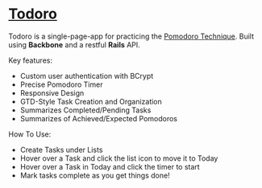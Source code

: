 # [Todoro](http://todoroapp.heroku.com)

Todoro is a single-page-app for practicing the [Pomodoro Technique](http://pomodorotechnique.com). Built using **Backbone** and a restful **Rails** API.

Key features:
* Custom user authentication with BCrypt
* Precise Pomodoro Timer
* Responsive Design
* GTD-Style Task Creation and Organization
* Summarizes Completed/Pending Tasks
* Summarizes of Achieved/Expected Pomodoros

How To Use:
* Create Tasks under Lists 
* Hover over a Task and click the list icon to move it to Today 
* Hover over a Task in Today and click the timer to start
* Mark tasks complete as you get things done!
